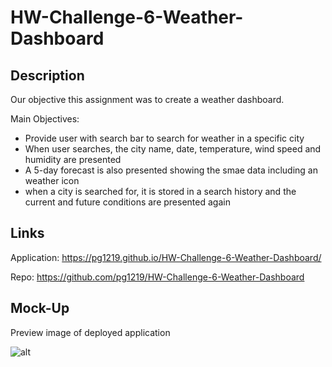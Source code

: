 # HW-Challenge-6-Weather-Dashboard

## Description

Our objective this assignment was to create a weather dashboard.

Main Objectives: 

- Provide user with search bar to search for weather in a specific city
- When user searches, the city name, date, temperature, wind speed and humidity are presented
- A 5-day forecast is also presented showing the smae data including an weather icon
- when a city is searched for, it is stored in a search history and the current and future conditions are presented again


## Links

Application: https://pg1219.github.io/HW-Challenge-6-Weather-Dashboard/

Repo: https://github.com/pg1219/HW-Challenge-6-Weather-Dashboard



## Mock-Up

Preview image of deployed application

![alt](./assets/hw6mockup.png)
